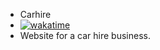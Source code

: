 - Carhire
- [![wakatime](https://wakatime.com/badge/user/9d2db4cf-fab5-4ac9-859f-30c94a617589/project/b2e18658-34ec-4166-a60d-93856e6a7dd9.svg)](https://wakatime.com/badge/user/9d2db4cf-fab5-4ac9-859f-30c94a617589/project/b2e18658-34ec-4166-a60d-93856e6a7dd9)
- Website for a car hire business.
